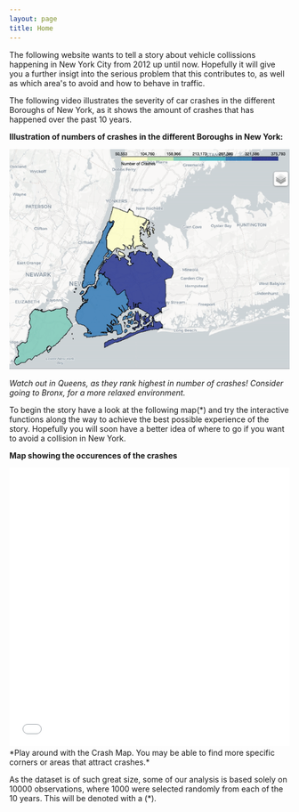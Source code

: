 ```yaml
---
layout: page
title: Home
---
```


The following website wants to tell a story about vehicle collissions happening in New York City from 2012 up until now. Hopefully it will give you a further insigt into the serious problem that this contributes to, as well as which area's to avoid and how to behave in traffic. 


The following video illustrates the severity of car crashes in the different Boroughs of New York, as it shows the amount of crashes that has happened over the past 10 years. 

**Illustration of numbers of crashes in the different Boroughs in New York:**


![New York Boroughs](ny2.gif)

*Watch out in Queens, as they rank highest in number of crashes! Consider going to Bronx, for a more relaxed environment.*

To begin the story have a look at the following map(*) and try the interactive functions along the way to achieve the best possible experience of the story. Hopefully you will soon have a better idea of where to go if you want to avoid a collision in New York.


**Map showing the occurences of the crashes** 

<iframe src="mapcluster.html"
    sandbox="allow-same-origin allow-scripts"
    width="100%"
    height="500"
    scrolling="no"
    seamless="seamless"
    frameborder="0">
</iframe>
*Play around with the Crash Map. You may be able to find more specific corners or areas that attract crashes.*








As the dataset is of such great size, some of our analysis is based solely on 10000 observations, where 1000 were selected randomly from each of the 10 years. This will be denoted with a (*).
